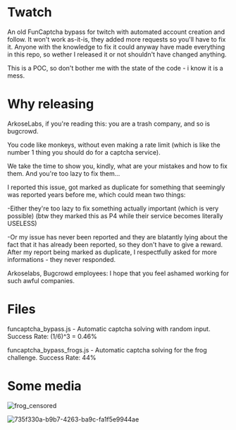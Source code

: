 # Twatch
 An old FunCaptcha bypass for twitch with automated account creation and follow.
 It won't work as-it-is, they added more requests so you'll have to fix it. 
 Anyone with the knowledge to fix it could anyway have made everything in this repo, so wether I released it or not shouldn't have changed anything.
 
 This is a POC, so don't bother me with the state of the code - i know it is a mess.
 
# Why releasing
 ArkoseLabs, if you're reading this: you are a trash company, and so is bugcrowd.
 
 You code like monkeys, without even making a rate limit (which is like the number 1 thing you should do for a captcha service).
 
 We take the time to show you, kindly, what are your mistakes and how to fix them. And you're too lazy to fix them...
 
 I reported this issue, got marked as duplicate for something that seemingly was reported years before me, which could mean two things:
 
  -Either they're too lazy to fix something actually important (which is very possible) (btw they marked this as P4 while their service becomes literally USELESS)
  
  -Or my issue has never been reported and they are blatantly lying about the fact that it has already been reported, so they don't have to give a reward.
 After my report being marked as duplicate, I respectfully asked for more informations - they never responded.
 
 
 Arkoselabs, Bugcrowd employees: I hope that you feel ashamed working for such awful companies.
 
 # Files
 funcaptcha_bypass.js - Automatic captcha solving with random input. Success Rate: (1/6)^3 = 0.46%
 
 funcaptcha_bypass_frogs.js - Automatic captcha solving for the frog challenge. Success Rate: 44%

# Some media
![frog_censored](https://user-images.githubusercontent.com/44021130/168843305-1aa16494-263f-40ba-abdf-c7aa22220926.png)

![735f330a-b9b7-4263-ba9c-fa1f5e9944ae](https://user-images.githubusercontent.com/44021130/168847311-5d95c977-dea4-42ba-ba0b-d1dab902bc54.png)

